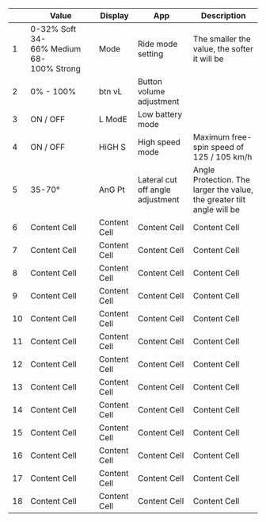 |     | Value | Display | App | Description |
| --- | --- | --- | --- | --- |
|  1  | 0-32%&nbsp;Soft 34-66%&nbsp;Medium 68-100%&nbsp;Strong | Mode | Ride mode setting | The smaller the value, the softer it will be |
|  2  | 0% - 100% | btn vL | Button volume adjustment |  |
|  3  | ON / OFF | L ModE | Low battery mode |  |
|  4  | ON / OFF | HiGH S | High speed mode | Maximum free-spin speed of 125 / 105 km/h |
|  5  | 35-70° | AnG Pt | Lateral cut off angle adjustment | Angle Protection. The larger the value, the greater tilt angle will be |
|  6  | Content Cell  | Content Cell  | Content Cell  | Content Cell  |
|  7  | Content Cell  | Content Cell  | Content Cell  | Content Cell  |
|  8  | Content Cell  | Content Cell  | Content Cell  | Content Cell  |
|  9  | Content Cell  | Content Cell  | Content Cell  | Content Cell  |
|  10 | Content Cell  | Content Cell  | Content Cell  | Content Cell  |
|  11 | Content Cell  | Content Cell  | Content Cell  | Content Cell  |
|  12 | Content Cell  | Content Cell  | Content Cell  | Content Cell  |
|  13 | Content Cell  | Content Cell  | Content Cell  | Content Cell  |
|  14 | Content Cell  | Content Cell  | Content Cell  | Content Cell  |
|  15 | Content Cell  | Content Cell  | Content Cell  | Content Cell  |
|  16 | Content Cell  | Content Cell  | Content Cell  | Content Cell  |
|  17 | Content Cell  | Content Cell  | Content Cell  | Content Cell  |
|  18 | Content Cell  | Content Cell  | Content Cell  | Content Cell  |
